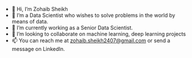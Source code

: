 - 👋 Hi, I’m Zohaib Sheikh
- 👀 I’m a Data Scientist who wishes to solve problems in the world by means of data.
- 🌱 I’m currently working as a Senior Data Scientist.
- 💞️ I’m looking to collaborate on machine learning, deep learning projects
- 📫 You can reach me at zohaib.sheikh2407@gmail.com or send a message on LinkedIn.

<!---
zohaib2407/zohaib2407 is a ✨ special ✨ repository because its `README.md` (this file) appears on your GitHub profile.
You can click the Preview link to take a look at your changes.
--->
